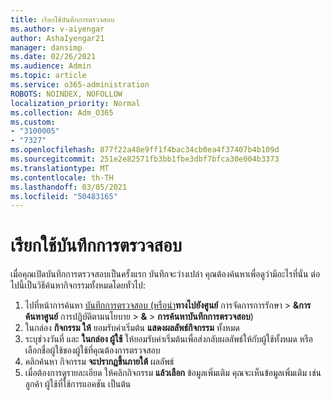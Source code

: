 ```yaml
---
title: เรียกใช้บันทึกการตรวจสอบ
ms.author: v-aiyengar
author: AshaIyengar21
manager: dansimp
ms.date: 02/26/2021
ms.audience: Admin
ms.topic: article
ms.service: o365-administration
ROBOTS: NOINDEX, NOFOLLOW
localization_priority: Normal
ms.collection: Adm_O365
ms.custom:
- "3100005"
- "7327"
ms.openlocfilehash: 877f22a48e9ff1f4bac34cb0ea4f37407b4b109d
ms.sourcegitcommit: 251e2e82571fb3bb1fbe3dbf7bfca30e004b3373
ms.translationtype: MT
ms.contentlocale: th-TH
ms.lasthandoff: 03/05/2021
ms.locfileid: "50483165"
---
```

# <a name="retrieve-the-audit-logs"></a>เรียกใช้บันทึกการตรวจสอบ

เมื่อคุณเปิดบันทึกการตรวจสอบเป็นครั้งแรก บันทึกจะว่างเปล่า คุณต้องค้นหาเพื่อดูว่ามีอะไรที่นั่น ต่อไปนี้เป็นวิธีค้นหากิจกรรมทั้งหมดโดยทั่วไป:

1. ไปที่หน้าการค้นหา [บันทึกการตรวจสอบ (หรือนํา](https://protection.office.com/#/unifiedauditlog)**ทางไปยังศูนย์** การจัดการการรักษา  >  **&การค้นหาศูนย์** การปฏิบัติตามนโยบาย  >  **&**  >  **การค้นหาบันทึกการตรวจสอบ**)
1. ในกล่อง **กิจกรรม ให้** ยอมรับค่าเริ่มต้น **แสดงผลลัพธ์กิจกรรม** ทั้งหมด
1. ระบุช่วงวันที่ และ **ในกล่อง ผู้ใช้** ให้ยอมรับค่าเริ่มต้นเพื่อส่งกลับผลลัพธ์ให้กับผู้ใช้ทั้งหมด หรือเลือกชื่อผู้ใช้ของผู้ใช้ที่คุณต้องการตรวจสอบ
1. คลิกค้นหา กิจกรรม **จะปรากฏขึ้นภายใต้** ผลลัพธ์
1. เมื่อต้องการดูรายละเอียด ให้คลิกกิจกรรม **แล้วเลือก** ข้อมูลเพิ่มเติม คุณจะเห็นข้อมูลเพิ่มเติม เช่น ลูกค้า ผู้ใช้ที่ใช้การแอคชัน เป็นต้น
